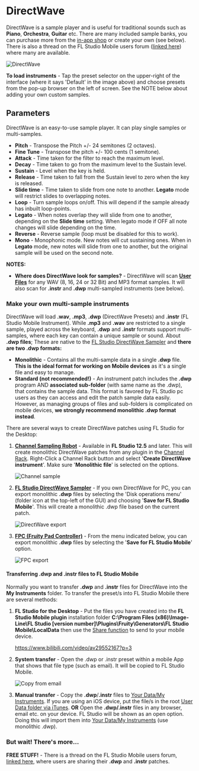 # DirectWave

DirectWave is a sample player and is useful for traditional sounds such as **Piano**, **Orchestra**, **Guitar** etc. There are many included sample banks, you can purchase more from the [in-app shop][1] or create your own (see below). There is also a thread on the FL Studio Mobile users forum ([linked here][2]) where many are available.

![DirectWave](../assets/instruments/directwave/directwave.png)

**To load instruments** - Tap the preset selector on the upper-right of the interface (where it says 'Default' in the image above) and choose presets from the pop-up browser on the left of screen. See the NOTE below about adding your own custom samples.

<a id="paramaters"></a>

## Parameters

DirectWave is an easy-to-use sample player. It can play single samples or multi-samples.

*   **Pitch** - Transpose the Pitch +/- 24 semitones (2 octaves).
*   **Fine Tune** - Transpose the pitch +/- 100 cents (1 semitone).
*   **Attack** - Time taken for the filter to reach the maximum level.
*   **Decay** - Time taken to go from the maximum level to the Sustain level.
*   **Sustain** - Level when the key is held.
*   **Release** - Time taken to fall from the Sustain level to zero when the key is released.
*   **Slide time** - Time taken to slide from one note to another. **Legato** mode will restrict slides to overlapping notes.
*   **Loop** - Turn sample loops on/off. This will depend if the sample already has inbuilt loop-points.
*   **Legato** - When notes overlap they will slide from one to another, depending on the **Slide time** setting. When legato mode if OFF all note changes will slide depending on the time.
*   **Reverse** - Reverse sample (loop must be disabled for this to work).
*   **Mono** - Monophonic mode. New notes will cut sustaining ones. When in **Legato** mode, new notes will slide from one to another, but the original sample will be used on the second note.

**NOTES:**

*   **Where does DirectWave look for samples?** - DirectWave will scan [**User Files**][3] for any WAV (8, 16, 24 or 32 Bit) and MP3 format samples. It will also scan for **.instr** and **.dwp** multi-sampled instruments (see below).

<a id="directwave_making_patches"></a>

### Make your own multi-sample instruments

DirectWave will load **.wav**, **.mp3**, **.dwp** (DirectWave Presets) and **.instr** (FL Studio Mobile Instrument). While **.mp3** and **.wav** are restricted to a single sample, played across the keyboard, **.dwp** and **.instr** formats support multi-samples, where each key can contain a unique sample or sound. About **.dwp files**; These are native to the [FL Studio DirectWave Sampler][4] and **there are two .dwp formats:**

*   **Monolithic** - Contains all the multi-sample data in a single **.dwp** file. **This is the ideal format for working on Mobile devices** as it's a single file and easy to manage.
*   **Standard (not recommended!)** - An instrument patch includes the **.dwp** program AND **associated sub-folder** (with same name as the .dwp), that contains the sample data. This format is favored by FL Studio pc users as they can access and edit the patch sample data easily. However, as managing groups of files and sub-folders is complicated on mobile devices, **we strongly recommend monolithic .dwp format instead**.

There are several ways to create DirectWave patches using FL Studio for the Desktop:

1.  **[Channel Sampling Robot][5]** - Available in **FL Studio 12.5** and later. This will create monolithic DirectWave patches from any plugin in the [Channel Rack][6]. Right-Click a Channel Rack button and select '**Create DirectWave instrument**'. Make sure '**Monolithic file**' is selected on the options.
    
    ![Channel sample](../assets/instruments/directwave/channel_sample.png)
    
2.  **[FL Studio DirectWave Sampler][4]** - If you own DirectWave for PC, you can export monolithic **.dwp** files by selecting the 'Disk operations menu' (folder icon at the top-left of the GUI) and choosing '**Save for FL Studio Mobile**'. This will create a monolithic .dwp file based on the current patch.
    
    ![DirectWave export](../assets/instruments/directwave/directwave_export.png)
    
3.  **[FPC (Fruity Pad Controller)][7]** - From the menu indicated below, you can export monolithic **.dwp** files by selecting the '**Save for FL Studio Mobile**' option.
    
    ![FPC export](../assets/instruments/directwave/fpc_export.png)
    

#### Transferring .dwp and .instr files to FL Studio Mobile

Normally you want to transfer **.dwp** and **.instr** files for DirectWave into the **My Instruments** folder. To transfer the preset/s into FL Studio Mobile there are several methods:

1.  **FL Studio for the Desktop** - Put the files you have created into the **FL Studio Mobile plugin** installation folder **C:\\Program Files (x86)\\Image-Line\\FL Studio \[version number\]\\Plugins\\Fruity\\Generators\\FL Studio Mobile\\LocalData** then use the [Share function][8] to send to your mobile device.
    
    https://www.bilibili.com/video/av29552167?p=3
    
2.  **System transfer** - Open the .dwp or .instr preset within a mobile App that shows that file type (such as email). It will be copied to FL Studio Mobile.
    
    ![Copy from email](../assets/home/copy_from_email.png)
    
3.  **Manual transfer** - Copy the **.dwp**/**.instr** files to [Your Data/My Instruments][3]. If you are using an iOS device, put the file/s in the root [User Data folder via iTunes][9]. **OR** Open the **.dwp/.instr** files in any browser, email etc. on your device. FL Studio will be shown as an open option. Doing this will import them into [Your Data/My Instruments][3] (use monolithic .dwp).

<a id="free_content"></a>

### But wait! There's more...

**FREE STUFF!** - There is a thread on the FL Studio Mobile users forum, [linked here][2], where users are sharing their **.dwp** and **.instr** patches.

[1]: HomePanel.md#shop
[2]: http://support.image-line.com/redirect/FLM_user_library
[3]: HomePanel.md#userdata
[4]: https://www.image-line.com/support/FLHelp/html/plugins/DirectWave.htm
[5]: https://www.image-line.com/support/FLHelp/html/plugins/DirectWave.htm#DirectWave_ChannelSampler
[6]: https://www.image-line.com/support/FLHelp/html/channelrack.htm
[7]: https://www.image-line.com/support/FLHelp/html/plugins/FPC.htm
[8]: HomePanel.md#sharingdata
[9]: HomePanel.md#userdata_ios